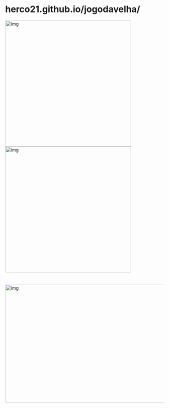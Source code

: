 # herco21.github.io/jogodavelha/

<div>
<img align="center" alt="img" height="400" width="400" src="https://github.com/HercoZauZau/jogodavelha/blob/main/imagens/Screenshot%20(91).png">
<img align="center" alt="img" height="400" width="400" src="https://github.com/HercoZauZau/jogodavelha/blob/main/imagens/Screenshot%20(87).png">
</div>

#

<img align="center" alt="img" height="375" width="800" src="https://github.com/HercoZauZau/jogodavelha/blob/main/imagens/Screenshot%20(89).png">
